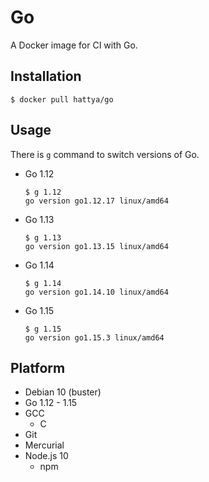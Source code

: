 # Go

A Docker image for CI with Go.


## Installation

```console
$ docker pull hattya/go
```


## Usage

There is `g` command to switch versions of Go.

- Go 1.12
  ```console
  $ g 1.12
  go version go1.12.17 linux/amd64
  ```

- Go 1.13
  ```console
  $ g 1.13
  go version go1.13.15 linux/amd64
  ```

- Go 1.14
  ```console
  $ g 1.14
  go version go1.14.10 linux/amd64
  ```

- Go 1.15
  ```console
  $ g 1.15
  go version go1.15.3 linux/amd64
  ```


## Platform

- Debian 10 (buster)
- Go 1.12 - 1.15
- GCC
  - C
- Git
- Mercurial
- Node.js 10
  - npm
